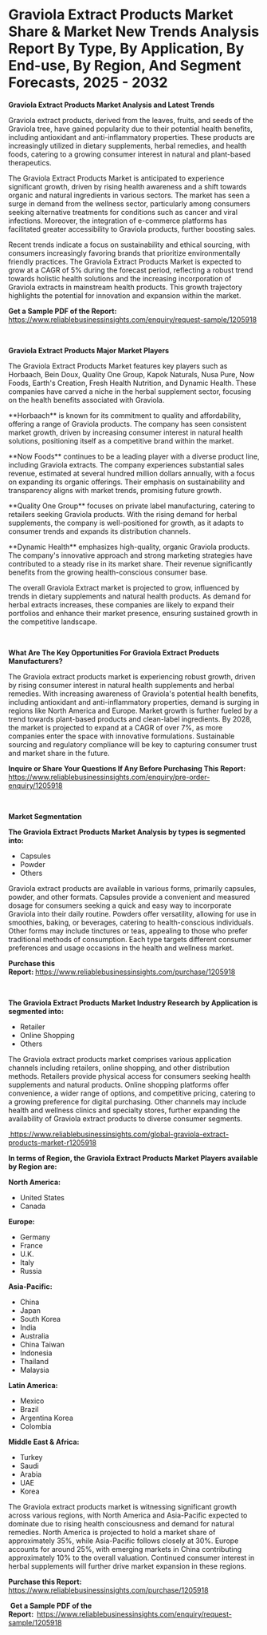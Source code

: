 <p><h1>Graviola Extract Products Market Share & Market New Trends Analysis Report By Type, By Application, By End-use, By Region, And Segment Forecasts, 2025 - 2032</h1></p><p><strong>Graviola Extract Products Market Analysis and Latest Trends</strong></p>
<p><p>Graviola extract products, derived from the leaves, fruits, and seeds of the Graviola tree, have gained popularity due to their potential health benefits, including antioxidant and anti-inflammatory properties. These products are increasingly utilized in dietary supplements, herbal remedies, and health foods, catering to a growing consumer interest in natural and plant-based therapeutics. </p><p>The Graviola Extract Products Market is anticipated to experience significant growth, driven by rising health awareness and a shift towards organic and natural ingredients in various sectors. The market has seen a surge in demand from the wellness sector, particularly among consumers seeking alternative treatments for conditions such as cancer and viral infections. Moreover, the integration of e-commerce platforms has facilitated greater accessibility to Graviola products, further boosting sales.</p><p>Recent trends indicate a focus on sustainability and ethical sourcing, with consumers increasingly favoring brands that prioritize environmentally friendly practices. The Graviola Extract Products Market is expected to grow at a CAGR of 5% during the forecast period, reflecting a robust trend towards holistic health solutions and the increasing incorporation of Graviola extracts in mainstream health products. This growth trajectory highlights the potential for innovation and expansion within the market.</p></p>
<p><strong>Get a Sample PDF of the Report:&nbsp;</strong> <a href="https://www.reliablebusinessinsights.com/enquiry/request-sample/1205918?utm_campaign=3215&utm_medium=2&utm_source=Github&utm_content=ia&utm_term=19042025&utm_id=graviola-extract-products">https://www.reliablebusinessinsights.com/enquiry/request-sample/1205918</a></p>
<p>&nbsp;</p>
<p><strong>Graviola Extract Products Major Market Players</strong></p>
<p><p>The Graviola Extract Products Market features key players such as Horbaach, Bein Doux, Quality One Group, Kapok Naturals, Nusa Pure, Now Foods, Earth's Creation, Fresh Health Nutrition, and Dynamic Health. These companies have carved a niche in the herbal supplement sector, focusing on the health benefits associated with Graviola.</p><p>**Horbaach** is known for its commitment to quality and affordability, offering a range of Graviola products. The company has seen consistent market growth, driven by increasing consumer interest in natural health solutions, positioning itself as a competitive brand within the market.</p><p>**Now Foods** continues to be a leading player with a diverse product line, including Graviola extracts. The company experiences substantial sales revenue, estimated at several hundred million dollars annually, with a focus on expanding its organic offerings. Their emphasis on sustainability and transparency aligns with market trends, promising future growth.</p><p>**Quality One Group** focuses on private label manufacturing, catering to retailers seeking Graviola products. With the rising demand for herbal supplements, the company is well-positioned for growth, as it adapts to consumer trends and expands its distribution channels.</p><p>**Dynamic Health** emphasizes high-quality, organic Graviola products. The company's innovative approach and strong marketing strategies have contributed to a steady rise in its market share. Their revenue significantly benefits from the growing health-conscious consumer base.</p><p>The overall Graviola Extract market is projected to grow, influenced by trends in dietary supplements and natural health products. As demand for herbal extracts increases, these companies are likely to expand their portfolios and enhance their market presence, ensuring sustained growth in the competitive landscape.</p></p>
<p>&nbsp;</p>
<p><strong>What Are The Key Opportunities For Graviola Extract Products Manufacturers?</strong></p>
<p><p>The Graviola extract products market is experiencing robust growth, driven by rising consumer interest in natural health supplements and herbal remedies. With increasing awareness of Graviola's potential health benefits, including antioxidant and anti-inflammatory properties, demand is surging in regions like North America and Europe. Market growth is further fueled by a trend towards plant-based products and clean-label ingredients. By 2028, the market is projected to expand at a CAGR of over 7%, as more companies enter the space with innovative formulations. Sustainable sourcing and regulatory compliance will be key to capturing consumer trust and market share in the future.</p></p>
<p><strong>Inquire or Share Your Questions If Any Before Purchasing This Report:</strong> <a href="https://www.reliablebusinessinsights.com/enquiry/pre-order-enquiry/1205918?utm_campaign=3215&utm_medium=2&utm_source=Github&utm_content=ia&utm_term=19042025&utm_id=graviola-extract-products">https://www.reliablebusinessinsights.com/enquiry/pre-order-enquiry/1205918</a></p>
<p>&nbsp;</p>
<p><strong>Market Segmentation</strong></p>
<p><strong>The Graviola Extract Products Market Analysis by types is segmented into:</strong></p>
<p><ul><li>Capsules</li><li>Powder</li><li>Others</li></ul></p>
<p><p>Graviola extract products are available in various forms, primarily capsules, powder, and other formats. Capsules provide a convenient and measured dosage for consumers seeking a quick and easy way to incorporate Graviola into their daily routine. Powders offer versatility, allowing for use in smoothies, baking, or beverages, catering to health-conscious individuals. Other forms may include tinctures or teas, appealing to those who prefer traditional methods of consumption. Each type targets different consumer preferences and usage occasions in the health and wellness market.</p></p>
<p><strong>Purchase this Report:&nbsp;</strong><a href="https://www.reliablebusinessinsights.com/purchase/1205918?utm_campaign=3215&utm_medium=2&utm_source=Github&utm_content=ia&utm_term=19042025&utm_id=graviola-extract-products">https://www.reliablebusinessinsights.com/purchase/1205918</a></p>
<p>&nbsp;</p>
<p><strong>The Graviola Extract Products Market Industry Research by Application is segmented into:</strong></p>
<p><ul><li>Retailer</li><li>Online Shopping</li><li>Others</li></ul></p>
<p><p>The Graviola extract products market comprises various application channels including retailers, online shopping, and other distribution methods. Retailers provide physical access for consumers seeking health supplements and natural products. Online shopping platforms offer convenience, a wider range of options, and competitive pricing, catering to a growing preference for digital purchasing. Other channels may include health and wellness clinics and specialty stores, further expanding the availability of Graviola extract products to diverse consumer segments.</p></p>
<p><a href="https://www.reliablebusinessinsights.com/global-graviola-extract-products-market-r1205918?utm_campaign=3215&utm_medium=2&utm_source=Github&utm_content=ia&utm_term=19042025&utm_id=graviola-extract-products">&nbsp;https://www.reliablebusinessinsights.com/global-graviola-extract-products-market-r1205918</a></p>
<p><strong>In terms of Region, the Graviola Extract Products Market Players available by Region are:</strong></p>
<p>
    <p> <strong> North America: </strong>
        <ul>
            <li>United States</li>
            <li>Canada</li>
        </ul>
        </p> 
    <p> <strong> Europe: </strong>
        <ul>
            <li>Germany</li>
            <li>France</li>
            <li>U.K.</li>
            <li>Italy</li>
            <li>Russia</li>
        </ul>
        </p> 
    <p> <strong> Asia-Pacific: </strong>
        <ul>
            <li>China</li>
            <li>Japan</li>
            <li>South Korea</li>
            <li>India</li>
            <li>Australia</li>
            <li>China Taiwan</li>
            <li>Indonesia</li>
            <li>Thailand</li>
            <li>Malaysia</li>
        </ul>
        </p> 
    <p> <strong> Latin America: </strong>
        <ul>
            <li>Mexico</li>
            <li>Brazil</li>
            <li>Argentina Korea</li>
            <li>Colombia</li>
        </ul>
        </p> 
    <p> <strong> Middle East & Africa: </strong>
        <ul>
            <li>Turkey</li>
            <li>Saudi</li>
            <li>Arabia</li>
            <li>UAE</li>
            <li>Korea</li>
        </ul>
    </p>
    </p>
<p><p>The Graviola extract products market is witnessing significant growth across various regions, with North America and Asia-Pacific expected to dominate due to rising health consciousness and demand for natural remedies. North America is projected to hold a market share of approximately 35%, while Asia-Pacific follows closely at 30%. Europe accounts for around 25%, with emerging markets in China contributing approximately 10% to the overall valuation. Continued consumer interest in herbal supplements will further drive market expansion in these regions.</p></p>
<p><strong>Purchase this Report: </strong><a href="https://www.reliablebusinessinsights.com/purchase/1205918?utm_campaign=3215&utm_medium=2&utm_source=Github&utm_content=ia&utm_term=19042025&utm_id=graviola-extract-products">https://www.reliablebusinessinsights.com/purchase/1205918</a></p>
<p>&nbsp;<strong>Get a Sample PDF of the Report:&nbsp;&nbsp;</strong><a href="https://www.reliablebusinessinsights.com/enquiry/request-sample/1205918?utm_campaign=3215&utm_medium=2&utm_source=Github&utm_content=ia&utm_term=19042025&utm_id=graviola-extract-products">https://www.reliablebusinessinsights.com/enquiry/request-sample/1205918</a></p>
<p><strong></strong></p>
<p><p></p><p></p><p></p></p>